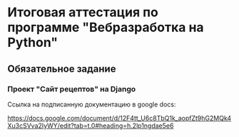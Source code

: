 # Итоговая аттестация по программе "Вебразработка на Python"

## Обязательное задание

### Проект "Сайт рецептов" на Django

Ссылка на подписанную документацию в google docs:

https://docs.google.com/document/d/12F4tt_U6c8TbQ1k_aopfZt9hG2MQk4Xu3cSVva2IyWY/edit?tab=t.0#heading=h.2lp1ngdae5e6